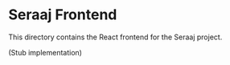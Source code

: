 # Seraaj Frontend

This directory contains the React frontend for the Seraaj project.

(Stub implementation)
